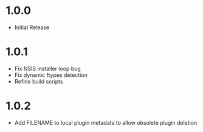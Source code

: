1.0.0
=====
- Initial Release

1.0.1
=====
- Fix NSIS installer loop bug
- Fix dynamic ftypes detection
- Refine build scripts

1.0.2
=====
- Add FILENAME to local plugin metadata to allow obsolete plugin deletion
